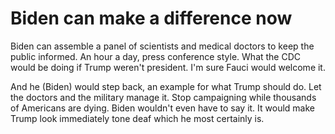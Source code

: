 # Biden can make a difference now
Biden can assemble a panel of scientists and medical doctors to keep the public informed. An hour a day, press conference style. What the CDC would be doing if Trump weren't president. I'm sure Fauci would welcome it.

And he (Biden) would step back, an example for what Trump should do. Let the doctors and the military manage it. Stop campaigning while thousands of Americans are dying. Biden wouldn't even have to say it. It would make Trump look immediately tone deaf which he most certainly is. 

